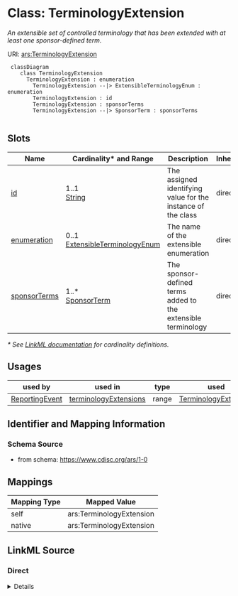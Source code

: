 # Class: TerminologyExtension

_An extensible set of controlled terminology that has been extended with at least one sponsor-defined term._




URI: [ars:TerminologyExtension](https://www.cdisc.org/ars/1-0/TerminologyExtension)




```mermaid
 classDiagram
    class TerminologyExtension
      TerminologyExtension : enumeration
        TerminologyExtension --|> ExtensibleTerminologyEnum : enumeration
        TerminologyExtension : id
        TerminologyExtension : sponsorTerms
        TerminologyExtension --|> SponsorTerm : sponsorTerms
        
```


<!-- no inheritance hierarchy -->


## Slots

| Name | Cardinality* and Range | Description | Inheritance |
| ---  | --- | --- | --- |
| [id](id.md) | 1..1 <br/> [String](String.md) | The assigned identifying value for the instance of the class | direct |
| [enumeration](enumeration.md) | 0..1 <br/> [ExtensibleTerminologyEnum](ExtensibleTerminologyEnum.md) | The name of the extensible enumeration | direct |
| [sponsorTerms](sponsorTerms.md) | 1..* <br/> [SponsorTerm](SponsorTerm.md) | The sponsor-defined terms added to the extensible terminology | direct |

_* See [LinkML documentation](https://linkml.io/linkml/schemas/slots.html#slot-cardinality) for cardinality definitions._




## Usages

| used by | used in | type | used |
| ---  | --- | --- | --- |
| [ReportingEvent](ReportingEvent.md) | [terminologyExtensions](terminologyExtensions.md) | range | [TerminologyExtension](TerminologyExtension.md) |






## Identifier and Mapping Information







### Schema Source


* from schema: https://www.cdisc.org/ars/1-0





## Mappings

| Mapping Type | Mapped Value |
| ---  | ---  |
| self | ars:TerminologyExtension |
| native | ars:TerminologyExtension |





## LinkML Source

<!-- TODO: investigate https://stackoverflow.com/questions/37606292/how-to-create-tabbed-code-blocks-in-mkdocs-or-sphinx -->

### Direct

<details>
```yaml
name: TerminologyExtension
description: An extensible set of controlled terminology that has been extended with
  at least one sponsor-defined term.
from_schema: https://www.cdisc.org/ars/1-0
rank: 1000
slots:
- id
- enumeration
- sponsorTerms

```
</details>

### Induced

<details>
```yaml
name: TerminologyExtension
description: An extensible set of controlled terminology that has been extended with
  at least one sponsor-defined term.
from_schema: https://www.cdisc.org/ars/1-0
rank: 1000
attributes:
  id:
    name: id
    description: The assigned identifying value for the instance of the class.
    from_schema: https://www.cdisc.org/ars/1-0
    rank: 1000
    identifier: true
    alias: id
    owner: TerminologyExtension
    domain_of:
    - ReportingEvent
    - ReferenceDocument
    - TerminologyExtension
    - SponsorTerm
    - AnalysisOutputCategorization
    - AnalysisOutputCategory
    - AnalysisSet
    - DataSubset
    - GroupingFactor
    - Group
    - AnalysisMethod
    - Operation
    - ReferencedOperationRelationship
    - Analysis
    - DisplaySubSection
    - Output
    - OutputDisplay
    range: string
    required: true
  enumeration:
    name: enumeration
    description: The name of the extensible enumeration.
    from_schema: https://www.cdisc.org/ars/1-0
    rank: 1000
    alias: enumeration
    owner: TerminologyExtension
    domain_of:
    - TerminologyExtension
    range: ExtensibleTerminologyEnum
  sponsorTerms:
    name: sponsorTerms
    description: The sponsor-defined terms added to the extensible terminology.
    from_schema: https://www.cdisc.org/ars/1-0
    rank: 1000
    multivalued: true
    alias: sponsorTerms
    owner: TerminologyExtension
    domain_of:
    - TerminologyExtension
    range: SponsorTerm
    required: true
    inlined: true
    inlined_as_list: true

```
</details>